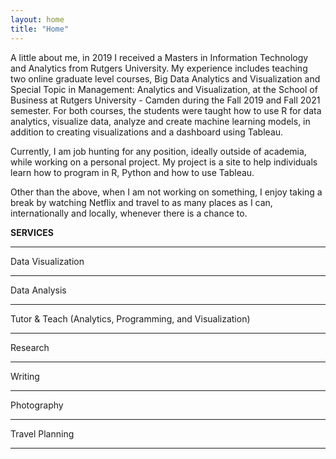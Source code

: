 ```yaml
---
layout: home
title: "Home"
---
```


A little about me, in 2019 I received a Masters in Information Technology and Analytics from Rutgers University. My experience includes teaching two online graduate level courses, Big Data Analytics and Visualization and Special Topic in Management: Analytics and Visualization, at the School of Business at Rutgers University - Camden during the Fall 2019 and Fall 2021 semester. For both courses, the students were taught how to use R for data analytics, visualize data, analyze and create machine learning models, in addition to creating visualizations and a dashboard using Tableau. 

Currently, I am job hunting for any position, ideally outside of academia, while working on a personal project. My project is a site to help individuals learn how to program in R, Python and how to use Tableau. 

Other than the above, when I am not working on something, I enjoy taking a break by watching Netflix and travel to as many places as I can, internationally and locally, whenever there is a chance to. 



**SERVICES**

***

Data Visualization

***

Data Analysis

***

Tutor & Teach (Analytics, Programming, and Visualization)

***

Research

***

Writing

***

Photography

***

Travel Planning

***

